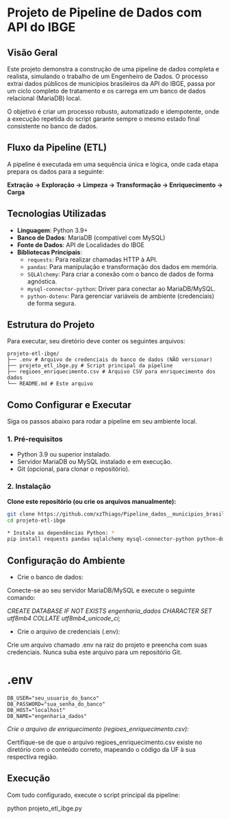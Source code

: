 # Projeto de Pipeline de Dados com API do IBGE

## Visão Geral

Este projeto demonstra a construção de uma pipeline de dados completa e realista, simulando o trabalho de um Engenheiro de Dados. O processo extrai dados públicos de municípios brasileiros da API do IBGE, passa por um ciclo completo de tratamento e os carrega em um banco de dados relacional (MariaDB) local.

O objetivo é criar um processo robusto, automatizado e idempotente, onde a execução repetida do script garante sempre o mesmo estado final consistente no banco de dados.

## Fluxo da Pipeline (ETL)

A pipeline é executada em uma sequência única e lógica, onde cada etapa prepara os dados para a seguinte:

**Extração → Exploração → Limpeza → Transformação → Enriquecimento → Carga**

## Tecnologias Utilizadas

- **Linguagem**: Python 3.9+
- **Banco de Dados**: MariaDB (compatível com MySQL)
- **Fonte de Dados**: API de Localidades do IBGE
- **Bibliotecas Principais**:
  - `requests`: Para realizar chamadas HTTP à API.
  - `pandas`: Para manipulação e transformação dos dados em memória.
  - `SQLAlchemy`: Para criar a conexão com o banco de dados de forma agnóstica.
  - `mysql-connector-python`: Driver para conectar ao MariaDB/MySQL.
  - `python-dotenv`: Para gerenciar variáveis de ambiente (credenciais) de forma segura.

## Estrutura do Projeto

Para executar, seu diretório deve conter os seguintes arquivos:
```
projeto-etl-ibge/
├── .env # Arquivo de credenciais do banco de dados (NÃO versionar)
├── projeto_etl_ibge.py # Script principal da pipeline
├── regioes_enriquecimento.csv # Arquivo CSV para enriquecimento dos dados
└── README.md # Este arquivo
```

## Como Configurar e Executar

Siga os passos abaixo para rodar a pipeline em seu ambiente local.

### 1. Pré-requisitos

- Python 3.9 ou superior instalado.
- Servidor MariaDB ou MySQL instalado e em execução.
- Git (opcional, para clonar o repositório).

### 2. Instalação

**Clone este repositório (ou crie os arquivos manualmente):**

```bash
git clone https://github.com/xzThiago/Pipeline_dados__municipios_brasileiros_API_IBGE.git
cd projeto-etl-ibge

* Instale as dependências Python: *
pip install requests pandas sqlalchemy mysql-connector-python python-dotenv
```
## Configuração do Ambiente
- Crie o banco de dados:

Conecte-se ao seu servidor MariaDB/MySQL e execute o seguinte comando:

*CREATE DATABASE IF NOT EXISTS engenharia_dados CHARACTER SET utf8mb4 COLLATE utf8mb4_unicode_ci;*

- Crie o arquivo de credenciais (.env):

Crie um arquivo chamado .env na raiz do projeto e preencha com suas credenciais. Nunca suba este arquivo para um repositório Git.

# .env
```
DB_USER="seu_usuario_do_banco"
DB_PASSWORD="sua_senha_do_banco"
DB_HOST="localhost"
DB_NAME="engenharia_dados"
```

*Crie o arquivo de enriquecimento (regioes_enriquecimento.csv):*

Certifique-se de que o arquivo regioes_enriquecimento.csv existe no diretório com o conteúdo correto, mapeando o código da UF à sua respectiva região.

## Execução
Com tudo configurado, execute o script principal da pipeline:

python projeto_etl_ibge.py
